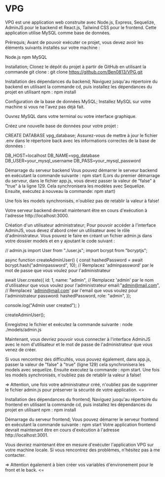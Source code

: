 # VPG

VPG est une application web construite avec Node.js, Express, Sequelize, AdminJS pour le backend et React.js, Tailwind CSS pour le frontend. Cette application utilise MySQL comme base de données.

Prérequis;
Avant de pouvoir exécuter ce projet, vous devez avoir les éléments suivants installés sur votre machine :

Node.js
npm
MySQL

Installation;
Clonez le dépôt du projet à partir de GitHub en utilisant la commande git clone : git clone https://github.com/Ben0813/VPG.git

Installation des dépendances du backend;
Naviguez jusqu'au répertoire du backend en utilisant la commande cd, puis installez les dépendances du projet en utilisant npm : npm install

Configuration de la base de données MySQL;
Installez MySQL sur votre machine si vous ne l'avez pas déjà fait.

Ouvrez MySQL dans votre terminal ou votre interface graphique.

Créez une nouvelle base de données pour votre projet :

CREATE DATABASE vpg_database;
Assurez-vous de mettre à jour le fichier .env dans le répertoire back avec les informations correctes de la base de données :

DB_HOST=localhost
DB_NAME=vpg_database
DB_USER=your_mysql_username
DB_PASS=your_mysql_password

Démarrage du serveur backend
Vous pouvez démarrer le serveur backend en exécutant la commande suivante : npm start 
(Lors du premier démarrage du serveur, dans le fichier app.js, vous devez passer la valeur de "false" à "true" à la ligne 129. Cela synchronisera les modèles avec Sequelize. Ensuite, exécutez à nouveau la commande: npm start)

Une fois les models synchronisés, n'oubliez pas de retablir la valeur à false!

Votre serveur backend devrait maintenant être en cours d'exécution à l'adresse http://localhost:3000.

Création d'un utilisateur administrateur;
Pour pouvoir accéder à l'interface AdminJS, vous devez d'abord créer un utilisateur avec le rôle d'administrateur. Vous pouvez le faire en créant un fichier admin.js dans votre dossier models et en y ajoutant le code suivant :

// admin.js
import User from "./user.js";
import bcrypt from "bcryptjs";

async function createAdminUser() {
  const hashedPassword = await bcrypt.hash("adminpassword", 10); // Remplacez 'adminpassword' par le mot de passe que vous voulez pour l'administrateur

  await User.create({
    id: 1,
    name: "admin", // Remplacez 'admin' par le nom d'utilisateur que vous voulez pour l'administrateur
    email:"admin@mail.com", // Remplacez 'admin@mail.com' par l'email que vous voulez pour l'administrateur
    password: hashedPassword,
    role: "admin",
  });

  console.log("Admin user created");
}

createAdminUser();


Enregistrez le fichier et exécutez la commande suivante : node ./models/admin.js

Maintenant, vous devriez pouvoir vous connecter à l'interface AdminJS avec le nom d'utilisateur et le mot de passe de l'administrateur que vous venez de créer.

Si vous rencontrez des difficultés, vous pouvez également, dans app.js, passer la valeur de "false" à "true" (ligne 129) cela synchronisera les models avec sequelize. Ensuite executez la commande : npm start.
Une fois les models synchronisés, n'oubliez pas de retablir la valeur à false!

=> Attention, une fois votre administrateur créé, n'oubliez pas de supprimer le fichier admin.js pour préserver la sécurité de votre application. <=

Installation des dépendances du frontend;
Naviguez jusqu'au répertoire du frontend en utilisant la commande cd, puis installez les dépendances du projet en utilisant npm : npm install

Démarrage du serveur frontend;
Vous pouvez démarrer le serveur frontend en exécutant la commande suivante : npm start
Votre application frontend devrait maintenant être en cours d'exécution à l'adresse http://localhost:3001.

Vous devriez maintenant être en mesure d'exécuter l'application VPG sur votre machine locale. Si vous rencontrez des problèmes, n'hésitez pas à me contacter. 

=> Attention également à bien créer vos variables d'environement pour le front et le back. <=
